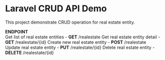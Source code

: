 # Laravel CRUD API Demo
This project demonstrate CRUD operation for real estate entity.

**ENDPOINT**<br/>
Get list of real estate entities - **GET** /realestate
Get real estate entity detail - **GET** /realestate/{id}
Create new real estate entity - **POST** /realestate
Update real estate entity - **PUT** /realestate/{id}
Delete real estate entity - **DELETE** /realestate/{id}
